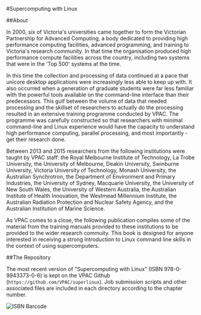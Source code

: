 #Supercomputing with Linux

##About

In 2000, six of Victoria's universities came together to form the Victorian Partnership for Advanced Computing, a body dedicated to providing high performance computing facilities, advanced programming, and training to Victoria's research community. In that time the organisation produced high performance compute facilities across the country, including two systems that were in the 'Top 500' systems at the time.

In this time the collection and processing of data continued at a pace that unicore desktop applications were increasingly less able to keep up with. It also occurred when a generation of graduate students were far less familiar with the powerful tools available on the command-line interface than their predecessors. This gulf between the volume of data that needed processing and the skillset of researchers to actually do the processing resulted in an extensive training programme conducted by VPAC. The programme was carefully constructed so that researchers with minimal command-line and Linux experience would have the capacity to understand high performance computing, parallel processing, and most importantly - get their research done. 

Between 2013 and 2015 researchers from the following institutions were taught by VPAC staff: the Royal Melbourne Institute of Technology, La Trobe University, the University of Melbourne, Deakin University, Swinburne University, Victoria University of Technology, Monash University, the Australian Synchrotron, the Department of Environment and Primary Industries, the University of Sydney, Macquarie University, the University of New South Wales, the University of Western Australia, the Australian Institute of Health Innovation, the Westmead Millennium Institute, the Australian Radiation Protection and Nuclear Safety Agency, and the Australian Institution of Marine Science. 

As VPAC comes to a close, the following publication compiles some of the material from the training manuals provided to these institutions to be provided to the wider research commuity. This book is designed for anyone interested in receiving a strong introduction to Linux command line skills in the context of using supercomputers.

##The Repository

The most recent version of "Supercomputing with Linux" (ISBN 978-0-9943373-0-6) is kept on the VPAC Github (`https://github.com/VPAC/superlinux`). Job submission scripts and other associated files are included in each directory according to the chapter number.


![ISBN Barcode](https://github.com/VPAC/superlinux/blob/master/isbn-978-0-9943373-0-6.png)

